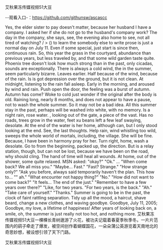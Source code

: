 艾秋果冻传媒视频51大豆

--观看入口-：https://github.com/githunsw/ascascc

Yes, the elder sister to pay doesn't matter, because her husband I have a company.
I asked her if she do not go to the husband's company work?
The day in the company, she says, see, the evening also home to see, not all tired of watching?
/ > () to learn the somebody else to write prose is just a normal day on July 11.
Even if some special, just start is since then, continuous rain.
So, this year the grass in the courtyard, abundance than previous years, but less traveled by, and that some wild garden taste quite.
Phoenix tree doesn't look how much strong than in the past, only cicadas, sounds are exceptionally.
There is always a cold wind, the in the summer, seem particularly bizarre.
Leaves earlier.
Half because of the wind, because of the rain.
Is is got depression over the ground, but it is not clean.
At midnight, listening to the rain fall asleep.
Early in the morning, and aroused by wind and rain.
Push open the door, the feeling was a burst of autumn.
Autumn has come?
Woke to cold just wonder if the original after the body is old.
Raining long, nearly 8 months, and does not appear to have a pause, not to wash the whole summer.
So it may not be a bad idea.
All this summer stay in the past, perhaps will be washed into white, with no memory.
Is a night rain, rose water.
, looking out of the gate, a piece of the vast.
Has no roads, trees grow in the water, feet xu beans left a few leaf swaying, desolate.
At the end of the water is her home, although can, but I only stood looking at the end.
See, the last thoughts.
Help rain, wind whistling too wild, sweeps the whole world of mortals, including, the village.
She will be fine.
Because, I have been in harmony pray for her.
Turn right, home, wash a desolate.
Go to from the beginning, packed up, the direction.
But is a relay station, though, but can not be lost, because we have been on the road, why should cling.
The hand of time will heal all wounds.
At home, out of the shower, some quite relaxed.
MSN asked: "okay?"
"Ok."
...
"When come back?
We all miss you."
"Maybe...
Fast."
"Fast?
Strange."
"How strange only?"
"Ask you before, always said temporarily haven't the plan.
This how to...
"" ah."
"What encounter not happy thing?"
"No."
"How did not want to come back?"
"It feels...
The end of the just."
"Remember to have a few years over there?"
"Like, for two years.
"For two years, is the back."
"Ah."
"Take care of yourself."
"Thanks."
Summer is going to be in the past, the clock of faint rattling separation.
Tidy up all the mood, a haircut, shave beard, change a new clothes, and waving goodbye.
Goodbye, July 11, 2005;
Goodbye, my love, a lifetime of happiness!
After years of looking back on, a smile, oh, the summer is just really not too hot, and nothing more.
艾秋果冻传媒视频51大豆一棵棵长青树遨游了火花，被功夫记载着春夏季秋季冬。一片片范围内的鹞子牵走了爆发，被空间创作着蝴蝶国花，一朵朵蒲公英游览着天南地北的奇思妙想，被设想引领了天下门路。

艾秋果冻传媒视频51大豆
